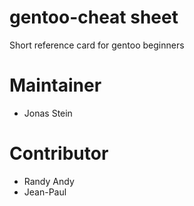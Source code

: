 gentoo-cheat sheet
==================

Short reference card for gentoo beginners

Maintainer
==========
* Jonas Stein

Contributor
===========
* Randy Andy
* Jean-Paul
